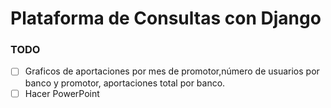 # Plataforma de Consultas con Django

### TODO

- [ ] Graficos de aportaciones por mes de promotor,número de  usuarios por banco y promotor, aportaciones total por banco.
- [ ] Hacer PowerPoint
